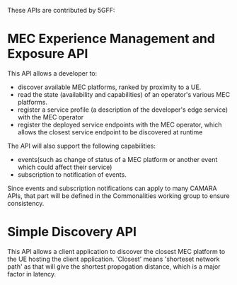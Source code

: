 These APIs are contributed by 5GFF:

# MEC Experience Management and Exposure API
This API allows a developer to:
- discover available MEC platforms, ranked by proximity to a UE.
- read the state (availability and capabilities) of an operator's various MEC platforms.
- register a service profile (a description of the developer's edge service) with the MEC operator
- register the deployed service endpoints with the MEC operator, which allows the closest service endpoint to be discovered at runtime

The API will also support the following capabilities: 
- events(such as change of status of a MEC platform or another event which could affect their service)
- subscription to notification of events.

Since events and subscription notifications can apply to many CAMARA APIs, that part will be defined in the Commonalities working group to ensure consistency.

# Simple Discovery API
This API allows a client application to discover the closest MEC platform to the UE hosting the client application. 'Closest' means 'shorteset network path' as that will give the shortest propogation distance, which is a major factor in latency.
